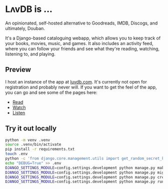 # LʌvDB is ...

An opinionated, self-hosted alternative to Goodreads, IMDB, Discogs, and ultimately, Douban.

It's a Django-based cataloguing webapp, which allows you to keep track of your books, movies, music, and games. It also includes an activity feed, where you can follow your friends and see what they're reading, watching, listening to, and playing.

## Preview

I host an instance of the app at [luvdb.com](https://luvdb.com). It's currently not open for registration and probably never will. If you want to get the feel of the app, you can go and see some of the pages here:

- [Read](https://luvdb.com/read/recent/)
- [Watch](https://luvdb.com/watch/recent/)
- [Listen](https://luvdb.com/listen/recent/)

## Try it out locally

```bash
python -m venv .venv
source .venv/bin/activate
pip install -r requirements.txt
touch .env
python -c 'from django.core.management.utils import get_random_secret_key; print("SECRET_KEY="+get_random_secret_key())' > .env
echo "DEBUG=True" >> .env
DJANGO_SETTINGS_MODULE=config.settings.development python manage.py makemigrations
DJANGO_SETTINGS_MODULE=config.settings.development python manage.py migrate
DJANGO_SETTINGS_MODULE=config.settings.development python manage.py createsuperuser
DJANGO_SETTINGS_MODULE=config.settings.development python manage.py runserver
```
